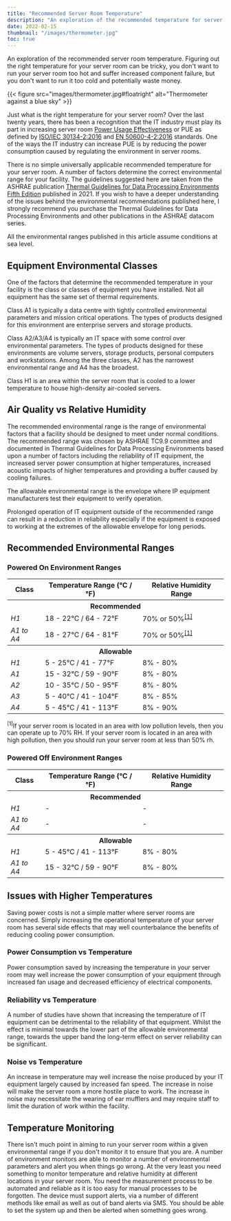 ```yaml
---
title: "Recommended Server Room Temperature"
description: "An exploration of the recommended temperature for server rooms. Figuring out the right temperature for your server room can be complicated, you don't want to run your server room too hot and suffer increased server failure, but you don't want to run it too cold and potentially over cool your servers."
date: 2022-02-15
thumbnail: "/images/thermometer.jpg"
toc: true
---
```


An exploration of the recommended server room temperature. Figuring out the right temperature for your server room can be tricky, you don't want to run your server room too hot and suffer increased component failure, but you don't want to run it too cold and potentially waste money.

<!--more-->

{{< figure src="images/thermometer.jpg#floatright" alt="Thermometer against a blue sky" >}}

Just what is the right temperature for your server room? Over the last twenty years, there has been a recognition that the IT industry must play its part in increasing server room [Power Usage Effectiveness](https://en.wikipedia.org/wiki/Power_usage_effectiveness) or PUE as defined by [ISO/IEC 30134-2:2016](https://www.iso.org/standard/63451.html) and [EN 50600-4-2:2016](https://www.en-standard.eu/csn-en-50600-4-2-information-technology-data-centre-facilities-and-infrastructures-part-4-2-power-usage-effectiveness/) standards. One of the ways the IT industry can increase PUE is by reducing the power consumption caused by regulating the environment in server rooms.

There is no simple universally applicable recommended temperature for your server room. A number of factors determine the correct environmental range for your facility. The guidelines suggested here are taken from the ASHRAE publication [Thermal Guidelines for Data Processing Environments Fifth Edition](https://www.ashrae.org/technical-resources/bookstore/datacom-series#thermalguidelines) published in 2021. If you wish to have a deeper understanding of the issues behind the environmental recommendations published here, I strongly recommend you purchase the Thermal Guidelines for Data Processing Environments and other publications in the ASHRAE datacom series.

All the environmental ranges published in this article assume conditions at sea level.

## Equipment Environmental Classes

One of the factors that determine the recommended temperature in your facility is the class or classes of equipment you have installed. Not all equipment has the same set of thermal requirements.

Class A1 is typically a data centre with tightly controlled environmental parameters and mission critical operations. The types of products designed for this environment are enterprise servers and storage products.

Class A2/A3/A4 is typically an IT space with some control over environmental parameters. The types of products designed for these environments are volume servers, storage products, personal computers and workstations. Among the three classes, A2 has the narrowest environmental range and A4 has the broadest.

Class H1 is an area within the server room that is cooled to a lower temperature to house high-density air-cooled servers.

## Air Quality vs Relative Humidity

The recommended environmental range is the range of environmental factors that a facility should be designed to meet under normal conditions. The recommended range was chosen by ASHRAE TC9.9 committee and documented in Thermal Guidelines for Data Processing Environments based upon a number of factors including the reliability of IT equipment, the increased server power consumption at higher temperatures, increased acoustic impacts of higher temperatures and providing a buffer caused by cooling failures.

The allowable environmental range is the envelope where IP equipment manufacturers test their equipment to verify operation.

Prolonged operation of IT equipment outside of the recommended range can result in a reduction in reliability especially if the equipment is exposed to working at the extremes of the allowable envelope for long periods.

## Recommended Environmental Ranges

### Powered On Environment Ranges

<table class="product-gotomydevicesdotcom-comparison">
<thead>
<tr>
<th scope="col">Class</th>
<th scope="col">Temperature Range (&deg;C / &deg;F)</th>
<th scope="col">Relative Humidity Range</th>
</tr>
</thead>
<tbody>
<tr class="section-header">
<th colspan="3"><strong>Recommended</strong></th>
</tr>
<tr class="stripe">
<td data-th="Class" class="product-label"><em>H1</em></td>
<td data-th="Temperature Range">18 - 22&deg;C / 64 - 72&deg;F</td>
<td data-th="Relative Humidity Range">70% or 50%<sup><a href="#rh-polution-explanation">[1]</a></sup></td>
</tr>
<tr>
<td data-th="Class" class="product-label"><em>A1 to A4</em></t>
<td data-th="Temperature Range">18 - 27&deg;C / 64 - 81&deg;F</td>
<td data-th="Relative Humidity Range">70% or 50%<sup><a href="#rh-polution-explanation">[1]</a></sup></td>
</tr>
<tr class="section-header">
<th colspan="3"><strong>Allowable</strong></th>
</tr>
<tr class="stripe">
<td data-th="Class" class="product-label"><em>H1</em></td>
<td data-th="Temperature Range">5 - 25&deg;C / 41 - 77&deg;F</td>
<td data-th="Relative Humidity Range">8% - 80%</td>
</tr>
<tr>
<td data-th="Class" class="product-label"><em>A1</em></td>
<td data-th="Temperature Range">15 - 32&deg;C / 59 - 90&deg;F</td>
<td data-th="Relative Humidity Range">8% - 80%</td>
</tr>
<tr class="stripe">
<td data-th="Class" class="product-label"><em>A2</em></td>
<td data-th="Temperature Range">10 - 35&deg;C / 50 - 95&deg;F</td>
<td data-th="Relative Humidity Range">8% - 80%</td>
</tr>
<tr>
<td data-th="Class" class="product-label"><em>A3</em></td>
<td data-th="Temperature Range">5 - 40&deg;C / 41 - 104&deg;F</td>
<td data-th="Relative Humidity Range">8% - 85%</td>
</tr>
<tr class="stripe">
<td data-th="Class" class="product-label"><em>A4</em></td>
<td data-th="Temperature Range">5 - 45&deg;C / 41 - 113&deg;F</td>
<td data-th="Relative Humidity Range">8% - 90%</td>
</tr>
</tbody>
</table>

<p id="rh-polution-explanation"><sup>[1]</sup>If your server room is located in an area with low pollution levels, then you can operate up to 70% RH. If your server room is located in an area with high pollution, then you should run your server room at less than 50% rh.</p>

### Powered Off Environment Ranges

<table class="product-gotomydevicesdotcom-comparison">
<thead>
<tr>
<th scope="col">Class</th>
<th scope="col">Temperature Range (&deg;C / &deg;F)</th>
<th scope="col">Relative Humidity Range</th>
</tr>
</thead>
<tbody>
<tr class="section-header">
<th colspan="3"><strong>Recommended</strong></th>
</tr>
<tr class="stripe">
<td data-th="Class" class="product-label"><em>H1</em></td>
<td data-th="Temperature Range">-</td>
<td data-th="Relative Humidity Range">-</td>
</tr>
<tr>
<td data-th="Class" class="product-label"><em>A1 to A4</em></t>
<td data-th="Temperature Range">-</td>
<td data-th="Relative Humidity Range">-</td>
</tr>
<tr class="section-header">
<th colspan="3"><strong>Allowable</strong></th>
</tr>
<tr class="stripe">
<td data-th="Class" class="product-label"><em>H1</em></td>
<td data-th="Temperature Range">5 - 45&deg;C / 41 - 113&deg;F</td>
<td data-th="Relative Humidity Range">8% - 80%</td>
</tr>
<tr>
<td data-th="Class" class="product-label"><em>A1 to A4</em></td>
<td data-th="Temperature Range">15 - 32&deg;C / 59 - 90&deg;F</td>
<td data-th="Relative Humidity Range">8% - 80%</td>
</tr>
</tbody>
</table>

## Issues with Higher Temperatures

Saving power costs is not a simple matter where server rooms are concerned. Simply increasing the operational temperature of your server room has several side effects that may well counterbalance the benefits of reducing cooling power consumption.

### Power Consumption vs Temperature

Power consumption saved by increasing the temperature in your server room may well increase the power consumption of your equipment through increased fan usage and decreased efficiency of electrical components.

### Reliability vs Temperature

A number of studies have shown that increasing the temperature of IT equipment can be detrimental to the reliability of that equipment. Whilst the effect is minimal towards the lower part of the allowable environmental range, towards the upper band the long-term effect on server reliability can be significant.

### Noise vs Temperature

An increase in temperature may well increase the noise produced by your IT equipment largely caused by increased fan speed. The increase in noise will make the server room a more hostile place to work. The increase in noise may necessitate the wearing of ear mufflers and may require staff to limit the duration of work within the facility.

## Temperature Monitoring

There isn't much point in aiming to run your server room within a given environmental range if you don't monitor it to ensure that you are. A number of environment monitors are able to monitor a number of environmental parameters and alert you when things go wrong. At the very least you need something to monitor temperature and relative humidity at different locations in your server room. You need the measurement process to be automated and reliable as it is too easy for manual processes to be forgotten. The device must support alerts, via a number of different methods like email as well as out of band alerts via SMS. You should be able to set the system up and then be alerted when something goes wrong.
